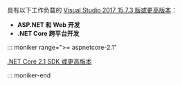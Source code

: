 具有以下工作负载的 [Visual Studio 2017 15.7.3 版或更高版本](https://www.microsoft.com/net/download/windows)：

* **ASP.NET 和 Web 开发**
* **.NET Core 跨平台开发**

::: moniker range=">= aspnetcore-2.1"

[.NET Core 2.1 SDK 或更高版本](https://www.microsoft.com/net/download/windows)

::: moniker-end
